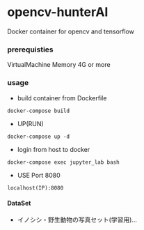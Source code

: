 # opencv-hunterAI
Docker container for opencv and tensorflow

### prerequisties
VirtualMachine Memory 4G or more

### usage
- build container from Dockerfile
```
docker-compose build
```
- UP(RUN)
```
docker-compose up -d
```

- login from host to docker
```
docker-compose exec jupyter_lab bash
```

- USE Port 8080
```
localhost(IP):8080
```

#### DataSet
- イノシシ・野生動物の写真セット(学習用)…
